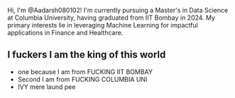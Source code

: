 Hi, I'm @Aadarsh080102!
I'm currently pursuing a Master's in Data Science at Columbia University, having graduated from IIT Bombay in 2024. 
My primary interests lie in leveraging Machine Learning for impactful applications in Finance and Healthcare.

<!---
Aadarsh080102/Aadarsh080102 is a ✨ special ✨ repository because its `README.md` (this file) appears on your GitHub profile.
You can click the Preview link to take a look at your changes.
--->
## I fuckers I am the king of this world
- one because I am from FUCKING IIT BOMBAY
- Second I am from FUCKING COLUMBIA UNI
- IVY mere laund pee
